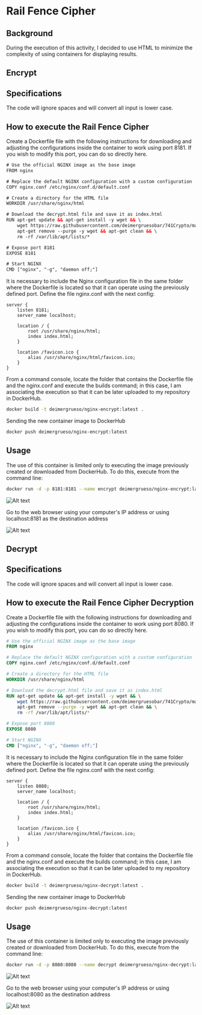 # Rail Fence Cipher

## Background
During the execution of this activity, I decided to use HTML to minimize the complexity of using containers for displaying results.


## Encrypt
## Specifications

The code will ignore spaces and will convert all input is lower case.

## How to execute the Rail Fence Cipher

Create a Dockerfile file with the following instructions for downloading and adjusting the configurations inside the container to work using port 8181. If you wish to modify this port, you can do so directly here.
```html
# Use the official NGINX image as the base image
FROM nginx

# Replace the default NGINX configuration with a custom configuration
COPY nginx.conf /etc/nginx/conf.d/default.conf

# Create a directory for the HTML file
WORKDIR /usr/share/nginx/html

# Download the decrypt.html file and save it as index.html
RUN apt-get update && apt-get install -y wget && \
    wget https://raw.githubusercontent.com/deimergruesobar/741Crypto/main/encrypt.html -O index.html && \
    apt-get remove --purge -y wget && apt-get clean && \
    rm -rf /var/lib/apt/lists/*

# Expose port 8181
EXPOSE 8181

# Start NGINX
CMD ["nginx", "-g", "daemon off;"]
```

It is necessary to include the Nginx configuration file in the same folder where the Dockerfile is located so that it can operate using the previously defined port. Define the file nginx.conf with the next config:
```
server {
    listen 8181;
    server_name localhost;

    location / {
        root /usr/share/nginx/html;
        index index.html;
    }

    location /favicon.ico {
        alias /usr/share/nginx/html/favicon.ico;
    }
}
```
From a command console, locate the folder that contains the Dockerfile file and the nginx.conf and execute the builds command; in this case, I am associating the execution so that it can be later uploaded to my repository in DockerHub.

```bash
docker build -t deimergrueso/nginx-encrypt:latest .
```
Sending the new container image to DockerHub
```bash
docker push deimergrueso/nginx-encrypt:latest
```
## Usage
The use of this container is limited only to executing the image previously created or downloaded from DockerHub. To do this, execute from the command line:
```bash
docker run -d -p 8181:8181 --name encrypt deimergrueso/nginx-encrypt:latest
```
![Alt text](https://github.com/deimergruesobar/741Crypto/blob/main/Img/Docker_Encrypt_ps.png)

Go to the web browser using your computer's IP address or using localhost:8181 as the destination address

![Alt text](https://github.com/deimergruesobar/741Crypto/blob/main/Img/UI_Encryption.png)

## Decrypt
## Specifications

The code will ignore spaces and will convert all input is lower case.

## How to execute the Rail Fence Cipher Decryption 

Create a Dockerfile file with the following instructions for downloading and adjusting the configurations inside the container to work using port 8080. If you wish to modify this port, you can do so directly here.
```dockerfile
# Use the official NGINX image as the base image
FROM nginx

# Replace the default NGINX configuration with a custom configuration
COPY nginx.conf /etc/nginx/conf.d/default.conf

# Create a directory for the HTML file
WORKDIR /usr/share/nginx/html

# Download the decrypt.html file and save it as index.html
RUN apt-get update && apt-get install -y wget && \
    wget https://raw.githubusercontent.com/deimergruesobar/741Crypto/main/decrypt.html -O index.html && \
    apt-get remove --purge -y wget && apt-get clean && \
    rm -rf /var/lib/apt/lists/*

# Expose port 8080
EXPOSE 8080

# Start NGINX
CMD ["nginx", "-g", "daemon off;"]
```

It is necessary to include the Nginx configuration file in the same folder where the Dockerfile is located so that it can operate using the previously defined port. Define the file nginx.conf with the next config:
```
server {
    listen 8080;
    server_name localhost;

    location / {
        root /usr/share/nginx/html;
        index index.html;
    }

    location /favicon.ico {
        alias /usr/share/nginx/html/favicon.ico;
    }
}
```
From a command console, locate the folder that contains the Dockerfile file and the nginx.conf and execute the builds command; in this case, I am associating the execution so that it can be later uploaded to my repository in DockerHub.

```bash
docker build -t deimergrueso/nginx-decrypt:latest .
```
Sending the new container image to DockerHub
```bash
docker push deimergrueso/nginx-decrypt:latest
```
## Usage
The use of this container is limited only to executing the image previously created or downloaded from DockerHub. To do this, execute from the command line:
```bash
docker run -d -p 8080:8080 --name decrypt deimergrueso/nginx-decrypt:latest
```
![Alt text](https://github.com/deimergruesobar/741Crypto/blob/main/Img/Docker_Decrypt_ps.png)


Go to the web browser using your computer's IP address or using localhost:8080 as the destination address

![Alt text](https://github.com/deimergruesobar/741Crypto/blob/main/Img/UI_Decryption.png)